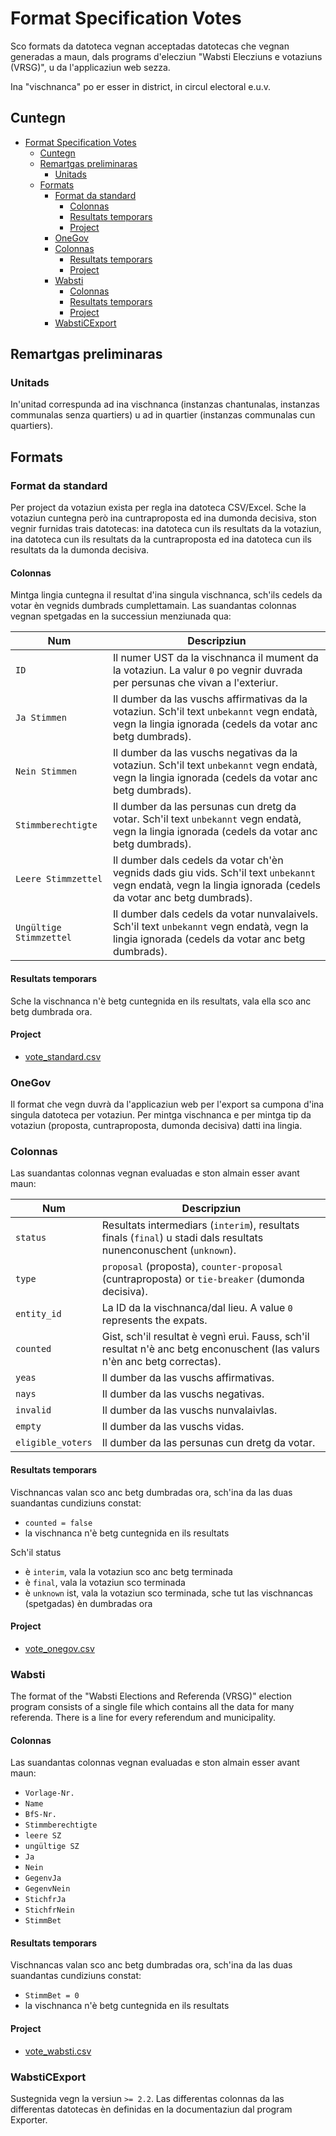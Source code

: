 # Format Specification Votes

Sco formats da datoteca vegnan acceptadas datotecas che vegnan generadas a maun, dals programs d'elecziun "Wabsti Elecziuns e votaziuns (VRSG)", u da l'applicaziun web sezza.

Ina "vischnanca" po er esser in district, in circul electoral e.u.v.

## Cuntegn

<!-- TOC START min:1 max:4 link:true update:true -->
- [Format Specification Votes](#format-specification-votes)
  - [Cuntegn](#cuntegn)
  - [Remartgas preliminaras](#remartgas-preliminaras)
    - [Unitads](#unitads)
  - [Formats](#formats)
    - [Format da standard](#format-da-standard)
      - [Colonnas](#colonnas)
      - [Resultats temporars](#resultats-temporars)
      - [Project](#project)
    - [OneGov](#onegov)
    - [Colonnas](#colonnas-1)
      - [Resultats temporars](#resultats-temporars-1)
      - [Project](#project-1)
    - [Wabsti](#wabsti)
      - [Colonnas](#colonnas-2)
      - [Resultats temporars](#resultats-temporars-2)
      - [Project](#project-2)
    - [WabstiCExport](#wabsticexport)

<!-- TOC END -->


## Remartgas preliminaras

### Unitads

In'unitad correspunda ad ina vischnanca (instanzas chantunalas, instanzas communalas senza quartiers) u ad in quartier (instanzas communalas cun quartiers).

## Formats

### Format da standard

Per project da votaziun exista per regla ina datoteca CSV/Excel. Sche la votaziun cuntegna però ina cuntraproposta ed ina dumonda decisiva, ston vegnir furnidas trais datotecas: ina datoteca cun ils resultats da la votaziun, ina datoteca cun ils resultats da la cuntraproposta ed ina datoteca cun ils resultats da la dumonda decisiva.

#### Colonnas

Mintga lingia cuntegna il resultat d'ina singula vischnanca, sch'ils cedels da votar èn vegnids dumbrads cumplettamain. Las suandantas colonnas vegnan spetgadas en la successiun menziunada qua:

Num|Descripziun
---|---
`ID`|Il numer UST da la vischnanca il mument da la votaziun. La valur `0` po vegnir duvrada per persunas che vivan a l'exteriur.
`Ja Stimmen`|Il dumber da las vuschs affirmativas da la votaziun. Sch'il text `unbekannt` vegn endatà, vegn la lingia ignorada (cedels da votar anc betg dumbrads).
`Nein Stimmen`|Il dumber da las vuschs negativas da la votaziun. Sch'il text `unbekannt` vegn endatà, vegn la lingia ignorada (cedels da votar anc betg dumbrads).
`Stimmberechtigte`|Il dumber da las persunas cun dretg da votar. Sch'il text `unbekannt` vegn endatà, vegn la lingia ignorada (cedels da votar anc betg dumbrads).
`Leere Stimmzettel`|Il dumber dals cedels da votar ch'èn vegnids dads giu vids. Sch'il text `unbekannt` vegn endatà, vegn la lingia ignorada (cedels da votar anc betg dumbrads).
`Ungültige Stimmzettel`|Il dumber dals cedels da votar nunvalaivels. Sch'il text `unbekannt` vegn endatà, vegn la lingia ignorada (cedels da votar anc betg dumbrads).

#### Resultats temporars

Sche la vischnanca n'è betg cuntegnida en ils resultats, vala ella sco anc betg dumbrada ora.

#### Project

- [vote_standard.csv](https://github.com/OneGov/onegov-cloud/blob/master/docs/api/election_day/templates/vote_standard.csv)

### OneGov

Il format che vegn duvrà da l'applicaziun web per l'export sa cumpona d'ina singula datoteca per votaziun. Per mintga vischnanca e per mintga tip da votaziun (proposta, cuntraproposta, dumonda decisiva) datti ina lingia.

### Colonnas

Las suandantas colonnas vegnan evaluadas e ston almain esser avant maun:

Num|Descripziun
---|---
`status`|Resultats intermediars (`interim`), resultats finals (`final`) u stadi dals resultats nunenconuschent (`unknown`).
`type`|`proposal` (proposta), `counter-proposal` (cuntraproposta) or `tie-breaker` (dumonda decisiva).
`entity_id`|La ID da la vischnanca/dal lieu. A value `0` represents the expats.
`counted`|Gist, sch'il resultat è vegnì eruì. Fauss, sch'il resultat n'è anc betg enconuschent (las valurs n'èn anc betg correctas).
`yeas`|Il dumber da las vuschs affirmativas.
`nays`|Il dumber da las vuschs negativas.
`invalid`|Il dumber da las vuschs nunvalaivlas.
`empty`|Il dumber da las vuschs vidas.
`eligible_voters`|Il dumber da las persunas cun dretg da votar.


#### Resultats temporars

Vischnancas valan sco anc betg dumbradas ora, sch'ina da las duas suandantas cundiziuns constat:
- `counted = false`
- la vischnanca n'è betg cuntegnida en ils resultats

Sch'il status
- è `interim`, vala la votaziun sco anc betg terminada
- è `final`, vala la votaziun sco terminada
- è `unknown` ist, vala la votaziun sco terminada, sche tut las vischnancas (spetgadas) èn dumbradas ora

#### Project

- [vote_onegov.csv](https://github.com/OneGov/onegov-cloud/blob/master/docs/api/election_day/templates/vote_onegov.csv)


### Wabsti

The format of the "Wabsti Elections and Referenda (VRSG)" election program consists of a single file which contains all the data for many referenda. There is a line for every referendum and municipality.

#### Colonnas

Las suandantas colonnas vegnan evaluadas e ston almain esser avant maun:
- `Vorlage-Nr.`
- `Name`
- `BfS-Nr.`
- `Stimmberechtigte`
- `leere SZ`
- `ungültige SZ`
- `Ja`
- `Nein`
- `GegenvJa`
- `GegenvNein`
- `StichfrJa`
- `StichfrNein`
- `StimmBet`

#### Resultats temporars

Vischnancas valan sco anc betg dumbradas ora, sch'ina da las duas suandantas cundiziuns constat:
- `StimmBet = 0`
- la vischnanca n'è betg cuntegnida en ils resultats

#### Project

- [vote_wabsti.csv](https://github.com/OneGov/onegov-cloud/blob/master/docs/api/election_day/templates/vote_wabsti.csv)


### WabstiCExport

Sustegnida vegn la versiun `>= 2.2`. Las differentas colonnas da las differentas datotecas èn definidas en la documentaziun dal program Exporter.
